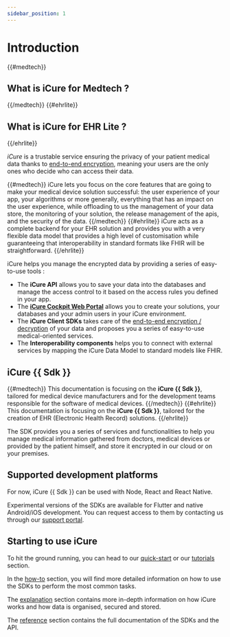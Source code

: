 ```yaml
---
sidebar_position: 1
---
```


# Introduction

{{#medtech}}
## What is iCure for Medtech ?
{{/medtech}}
{{#ehrlite}}
## What is iCure for EHR Lite ?
{{/ehrlite}}

*iCure* is a trustable service ensuring the privacy of your patient medical data thanks to [end-to-end encryption](explanations/encryption/introduction.mdx), 
meaning your users are the only ones who decide who can access their data.

{{#medtech}}
iCure lets you focus on the core features that are going to make your medical device solution successful: the user experience of your app, your algorithms or more generally, everything that has an impact on the user experience, while offloading to us the management of your data store, the monitoring of your solution, the release management of the apis, and the security of the data.
{{/medtech}}
{{#ehrlite}}
iCure acts as a complete backend for your EHR solution and provides you with a very flexible data model that provides a high level of customisation while guaranteeing that interoperability in standard formats like FHIR will be straightforward.
{{/ehrlite}}


iCure helps you manage the encrypted data by providing a series of easy-to-use tools :   
- The **iCure API** allows you to save your data into the databases and manage the access control to it based on the access 
rules you defined in your app.
- The [**iCure Cockpit Web Portal**](../cockpit/intro) allows you to create your solutions, your databases and 
your admin users in your iCure environment.
- The **iCure Client SDKs** takes care of the [end-to-end encryption / decryption](explanations/encryption/introduction.mdx) 
of your data and proposes you a series of easy-to-use medical-oriented services.
- The **Interoperability components** helps you to connect with external services by mapping the iCure Data Model to 
standard models like FHIR.

## iCure {{ Sdk }}
{{#medtech}}
This documentation is focusing on the **iCure {{ Sdk }}**, tailored for medical device manufacturers and for the 
development teams responsible for the software of medical devices.
{{/medtech}}
{{#ehrlite}}
This documentation is focusing on the **iCure {{ Sdk }}**, tailored for the creation of EHR (Electronic Health Record) solutions.
{{/ehrlite}}

The SDK provides you a series of services and functionalities to help you manage medical information gathered 
from doctors, medical devices or provided by the patient himself, and store it encrypted in our cloud or on your premises.

## Supported development platforms

For now, iCure {{ Sdk }} can be used with Node, React and React Native.

Experimental versions of the SDKs are available for Flutter and native Android/iOS development. You can request access 
to them by contacting us through our [support portal](https://icure.atlassian.net/servicedesk/customer/portal/3).

## Starting to use iCure

To hit the ground running, you can head to our [quick-start](./quick-start/index.md) or our [tutorials](./tutorial/index.md) section.

In the [how-to](/{{sdk}}/how-to/index) section, you will find more detailed information on how to use the SDKs to perform the most common tasks.

The [explanation](/{{sdk}}/explanations) section contains more in-depth information on how iCure works and how data is organised, secured and stored.

The [reference](/{{sdk}}/references/modules.md) section contains the full documentation of the SDKs and the API.
